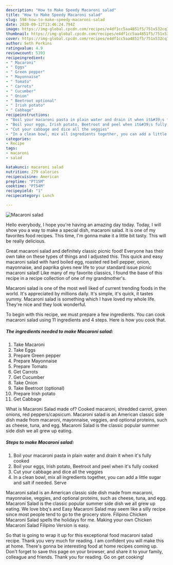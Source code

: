 ```yaml
---
description: "How to Make Speedy Macaroni salad"
title: "How to Make Speedy Macaroni salad"
slug: 598-how-to-make-speedy-macaroni-salad
date: 2020-09-12T13:46:24.794Z
image: https://img-global.cpcdn.com/recipes/e4df1cc5aa4851f5/751x532cq70/macaroni-salad-recipe-main-photo.jpg
thumbnail: https://img-global.cpcdn.com/recipes/e4df1cc5aa4851f5/751x532cq70/macaroni-salad-recipe-main-photo.jpg
cover: https://img-global.cpcdn.com/recipes/e4df1cc5aa4851f5/751x532cq70/macaroni-salad-recipe-main-photo.jpg
author: Seth Perkins
ratingvalue: 4.9
reviewcount: 5393
recipeingredient:
- " Macaroni"
- " Eggs"
- " Green pepper"
- " Mayonnaise"
- " Tomato"
- " Carrots"
- " Cucumber"
- " Onion"
- " Beetroot optional"
- " Irish potato"
- " Cabbage"
recipeinstructions:
- "Boil your macaroni pasta in plain water and drain it when it&#39;s fully cooked"
- "Boil your eggs, Irish potato, Beetroot and peel when it&#39;s fully cooked"
- "Cut your cabbage and dice all the veggies"
- "In a clean bowl, mix all ingredients together, you can add a little sugar and salt if needed. Serve"
categories:
- Recipe
tags:
- macaroni
- salad

katakunci: macaroni salad 
nutrition: 279 calories
recipecuisine: American
preptime: "PT15M"
cooktime: "PT54M"
recipeyield: "1"
recipecategory: Lunch

---
```



![Macaroni salad](https://img-global.cpcdn.com/recipes/e4df1cc5aa4851f5/751x532cq70/macaroni-salad-recipe-main-photo.jpg)

Hello everybody, I hope you're having an amazing day today. Today, I will show you a way to make a special dish, macaroni salad. It is one of my favorites food recipes. This time, I'm gonna make it a little bit tasty. This will be really delicious.

Great macaroni salad and definitely classic picnic food! Everyone has their own take on these types of things and I adjusted this. This quick and easy macaroni salad with hard boiled egg, roasted red bell pepper, onion, mayonnaise, and paprika gives new life to your standard issue picnic macaroni salad! Like many of my favorite classics, I found the base of this recipe in a recipe collection of one of my grandmother&#39;s.

Macaroni salad is one of the most well liked of current trending foods in the world. It's appreciated by millions daily. It's simple, it's quick, it tastes yummy. Macaroni salad is something which I have loved my whole life. They're nice and they look wonderful.


To begin with this recipe, we must prepare a few ingredients. You can cook macaroni salad using 11 ingredients and 4 steps. Here is how you cook that.

<!--inarticleads1-->

##### The ingredients needed to make Macaroni salad:

1. Take  Macaroni
1. Take  Eggs
1. Prepare  Green pepper
1. Prepare  Mayonnaise
1. Prepare  Tomato
1. Get  Carrots
1. Get  Cucumber
1. Take  Onion
1. Take  Beetroot (optional)
1. Prepare  Irish potato
1. Get  Cabbage


What is Macaroni Salad made of? Cooked macaroni, shredded carrot, green onions, red peppers/capsicum. Macaroni salad is an American classic side dish made from macaroni, mayonnaise, veggies, and optional proteins, such as cheese, tuna, and egg. Macaroni Salad is the classic popular summer side dish we all grew up eating. 

<!--inarticleads2-->

##### Steps to make Macaroni salad:

1. Boil your macaroni pasta in plain water and drain it when it&#39;s fully cooked
1. Boil your eggs, Irish potato, Beetroot and peel when it&#39;s fully cooked
1. Cut your cabbage and dice all the veggies
1. In a clean bowl, mix all ingredients together, you can add a little sugar and salt if needed. Serve


Macaroni salad is an American classic side dish made from macaroni, mayonnaise, veggies, and optional proteins, such as cheese, tuna, and egg. Macaroni Salad is the classic popular summer side dish we all grew up eating. We love bbq&#39;s and Easy Macaroni Salad may seem like a silly recipe since most people tend to go to the grocery store. Filipino Chicken Macaroni Salad spells the holidays for me. Making your own Chicken Macaroni Salad Filipino Version is easy. 

So that is going to wrap it up for this exceptional food macaroni salad recipe. Thank you very much for reading. I am confident you will make this at home. There's gonna be interesting food at home recipes coming up. Don't forget to save this page on your browser, and share it to your family, colleague and friends. Thank you for reading. Go on get cooking!
